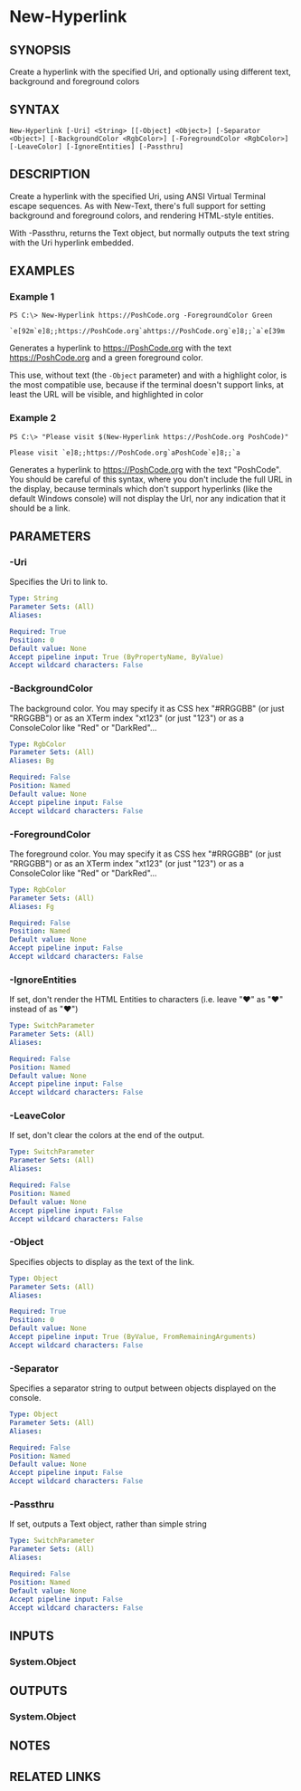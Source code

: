 ﻿---
external help file: Pansies-help.xml
online version:
schema: 2.0.0
---

# New-Hyperlink

## SYNOPSIS
Create a hyperlink with the specified Uri, and optionally using different text, background and foreground colors

## SYNTAX

```
New-Hyperlink [-Uri] <String> [[-Object] <Object>] [-Separator <Object>] [-BackgroundColor <RgbColor>] [-ForegroundColor <RgbColor>] [-LeaveColor] [-IgnoreEntities] [-Passthru]
```

## DESCRIPTION
Create a hyperlink with the specified Uri, using ANSI Virtual Terminal escape sequences.
As with New-Text, there's full support for setting background and foreground colors, and rendering HTML-style entities.

With -Passthru, returns the Text object, but normally outputs the text string with the Uri hyperlink embedded.

## EXAMPLES

### Example 1
```
PS C:\> New-Hyperlink https://PoshCode.org -ForegroundColor Green

`e[92m`e]8;;https://PoshCode.org`ahttps://PoshCode.org`e]8;;`a`e[39m
```

Generates a hyperlink to https://PoshCode.org with the text https://PoshCode.org and a green foreground color.

This use, without text (the `-Object` parameter) and with a highlight color, is the most compatible use, because if the terminal doesn't support links, at least the URL will be visible, and highlighted in color

### Example 2
```
PS C:\> "Please visit $(New-Hyperlink https://PoshCode.org PoshCode)"

Please visit `e]8;;https://PoshCode.org`aPoshCode`e]8;;`a
```

Generates a hyperlink to https://PoshCode.org with the text "PoshCode". You should be careful of this syntax, where you don't include the full URL in the display, because terminals which don't support hyperlinks (like the default Windows console) will not display the Url, nor any indication that it should be a link.

## PARAMETERS

### -Uri
Specifies the Uri to link to.

```yaml
Type: String
Parameter Sets: (All)
Aliases:

Required: True
Position: 0
Default value: None
Accept pipeline input: True (ByPropertyName, ByValue)
Accept wildcard characters: False
```

### -BackgroundColor
The background color. You may specify it as CSS hex "#RRGGBB" (or just "RRGGBB") or as an XTerm index "xt123" (or just "123") or as a ConsoleColor like "Red" or "DarkRed"...

```yaml
Type: RgbColor
Parameter Sets: (All)
Aliases: Bg

Required: False
Position: Named
Default value: None
Accept pipeline input: False
Accept wildcard characters: False
```

### -ForegroundColor
The foreground color. You may specify it as CSS hex "#RRGGBB" (or just "RRGGBB") or as an XTerm index "xt123" (or just "123") or as a ConsoleColor like "Red" or "DarkRed"...

```yaml
Type: RgbColor
Parameter Sets: (All)
Aliases: Fg

Required: False
Position: Named
Default value: None
Accept pipeline input: False
Accept wildcard characters: False
```

### -IgnoreEntities
If set, don't render the HTML Entities to characters (i.e. leave "&hearts;" as "&hearts;" instead of as "♥")

```yaml
Type: SwitchParameter
Parameter Sets: (All)
Aliases:

Required: False
Position: Named
Default value: None
Accept pipeline input: False
Accept wildcard characters: False
```

### -LeaveColor
If set, don't clear the colors at the end of the output.

```yaml
Type: SwitchParameter
Parameter Sets: (All)
Aliases:

Required: False
Position: Named
Default value: None
Accept pipeline input: False
Accept wildcard characters: False
```

### -Object
Specifies objects to display as the text of the link.

```yaml
Type: Object
Parameter Sets: (All)
Aliases:

Required: True
Position: 0
Default value: None
Accept pipeline input: True (ByValue, FromRemainingArguments)
Accept wildcard characters: False
```

### -Separator
Specifies a separator string to output between objects displayed on the console.

```yaml
Type: Object
Parameter Sets: (All)
Aliases:

Required: False
Position: Named
Default value: None
Accept pipeline input: False
Accept wildcard characters: False
```

### -Passthru
If set, outputs a Text object, rather than simple string

```yaml
Type: SwitchParameter
Parameter Sets: (All)
Aliases:

Required: False
Position: Named
Default value: None
Accept pipeline input: False
Accept wildcard characters: False
```

## INPUTS

### System.Object

## OUTPUTS

### System.Object

## NOTES

## RELATED LINKS

